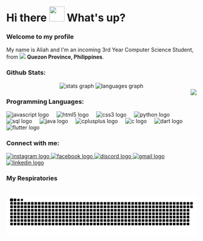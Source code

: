 <h1 align="left">
  Hi there 
  <img height="40" src="https://media.tenor.com/oOzrJjzToQ0AAAAj/cute-cat.gif" width="40" />
  What's up?
</h1>
<h3 align="left">Welcome to my profile</h3>
<p>
  My name is Aliah and I'm an incoming 3rd Year Computer Science Student, from 
  <img src="https://cdn-icons-png.flaticon.com/128/197/197561.png" width="17" /> 
  <b>Quezon Province, Philippines</b>.
</p>

<h3 align="left">Github Stats:</h3>

<div align="center">
  <img src="https://github-readme-stats.vercel.app/api?username=aliahkono&hide_title=false&hide_rank=false&show_icons=true&include_all_commits=true&count_private=true&disable_animations=false&theme=dracula&locale=en&hide_border=false" height="150" alt="stats graph" />
  <img src="https://github-readme-stats.vercel.app/api/top-langs?username=aliahkono&locale=en&hide_title=false&layout=compact&card_width=320&langs_count=5&theme=dracula&hide_border=false" height="150" alt="languages graph" />
</div>

<img align="right" height="150" src="https://media0.giphy.com/media/v1.Y2lkPTc5MGI3NjExMjgyMjM5OTY0N29ucmltNGdxdGU1d2p3ZGp2N3BhYjV2aWMzM3JyYiZlcD12MV9pbnRlcm5hbF9naWZfYnlfaWQmY3Q9Zw/XkOXScPcjCy3tiBiXH/giphy.gif" />

<h3 align="left">Programming Languages:</h3>

<div align="left">
  <img src="https://cdn.jsdelivr.net/gh/devicons/devicon/icons/javascript/javascript-original.svg" height="30" alt="javascript logo" />
  <img width="12" />
  <img src="https://cdn.jsdelivr.net/gh/devicons/devicon/icons/html5/html5-original.svg" height="30" alt="html5 logo" />
  <img width="12" />
  <img src="https://cdn.jsdelivr.net/gh/devicons/devicon/icons/css3/css3-original.svg" height="30" alt="css3 logo" />
  <img width="12" />
  <img src="https://cdn.jsdelivr.net/gh/devicons/devicon/icons/python/python-original.svg" height="30" alt="python logo" />
  <img width="12" />
  <img src="https://cdn.jsdelivr.net/gh/devicons/devicon/icons/mysql/mysql-original.svg" height="30" alt="sql logo" />
  <img width="12" />
  <img src="https://cdn.jsdelivr.net/gh/devicons/devicon/icons/java/java-original.svg" height="30" alt="java logo" />
  <img width="12" />
  <img src="https://cdn.jsdelivr.net/gh/devicons/devicon/icons/cplusplus/cplusplus-original.svg" height="30" alt="cplusplus logo" />
  <img width="12" />
  <img src="https://cdn.jsdelivr.net/gh/devicons/devicon/icons/c/c-original.svg" height="30" alt="c logo" />
  <img width="12" />
  <img src="https://cdn.jsdelivr.net/gh/devicons/devicon/icons/dart/dart-original.svg" height="30" alt="dart logo" />
  <img width="12" />
  <img src="https://cdn.jsdelivr.net/gh/devicons/devicon/icons/flutter/flutter-original.svg" height="30" alt="flutter logo" />
</div>

<h3 align="left">Connect with me:</h3>

<div align="left">
  <a href="https://www.instagram.com/iahkono.divinagracia" target="_blank">
    <img src="https://img.shields.io/static/v1?message=Instagram&logo=instagram&label=&color=E4405F&logoColor=white&labelColor=&style=for-the-badge" height="35" alt="instagram logo" />
  </a>
  <a href="https://www.facebook.com/aliahcoleen.divinagracia" target="_blank">
    <img src="https://img.shields.io/static/v1?message=Facebook&logo=facebook&label=&color=1877F2&logoColor=white&labelColor=&style=for-the-badge" height="35" alt="facebook logo" />
  </a>
  <a href="https://discord.com/users/kyutiekonoburi2005" target="_blank">
    <img src="https://img.shields.io/static/v1?message=Discord&logo=discord&label=&color=7289DA&logoColor=white&labelColor=&style=for-the-badge" height="35" alt="discord logo" />
  </a>
  <a href="mailto:aliahcoleen.divi@gmail.com" target="_blank">
    <img src="https://img.shields.io/static/v1?message=Gmail&logo=gmail&label=&color=D14836&logoColor=white&labelColor=&style=for-the-badge" height="35" alt="gmail logo" />
  </a>
  <a href="https://www.linkedin.com/in/aliah-coleen-divinagracia-7365681aa/" target="_blank">
    <img src="https://img.shields.io/static/v1?message=LinkedIn&logo=linkedin&label=&color=0077B5&logoColor=white&labelColor=&style=for-the-badge" height="35" alt="linkedin logo" />
  </a>
</div>

<h3 align="left">My Respiratories</h3>

<br clear="both" />

<img src="https://raw.githubusercontent.com/aliahkono/aliahkono/output/snake.svg" alt="Snake animation" />
